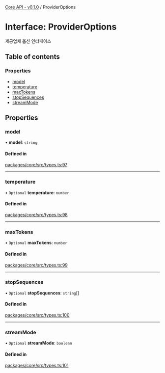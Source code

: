 [Core API - v0.1.0](/api-reference/core/) / ProviderOptions

# Interface: ProviderOptions

제공업체 옵션 인터페이스

## Table of contents

### Properties

- [model](#model)
- [temperature](#temperature)
- [maxTokens](#maxtokens)
- [stopSequences](#stopsequences)
- [streamMode](#streammode)

## Properties

### <a id="model" name="model"></a> model

• **model**: `string`

#### Defined in

[packages/core/src/types.ts:97](https://github.com/robotaio/robota/blob/main/packages/core/src/types.ts#L97)

___

### <a id="temperature" name="temperature"></a> temperature

• `Optional` **temperature**: `number`

#### Defined in

[packages/core/src/types.ts:98](https://github.com/robotaio/robota/blob/main/packages/core/src/types.ts#L98)

___

### <a id="maxtokens" name="maxtokens"></a> maxTokens

• `Optional` **maxTokens**: `number`

#### Defined in

[packages/core/src/types.ts:99](https://github.com/robotaio/robota/blob/main/packages/core/src/types.ts#L99)

___

### <a id="stopsequences" name="stopsequences"></a> stopSequences

• `Optional` **stopSequences**: `string`[]

#### Defined in

[packages/core/src/types.ts:100](https://github.com/robotaio/robota/blob/main/packages/core/src/types.ts#L100)

___

### <a id="streammode" name="streammode"></a> streamMode

• `Optional` **streamMode**: `boolean`

#### Defined in

[packages/core/src/types.ts:101](https://github.com/robotaio/robota/blob/main/packages/core/src/types.ts#L101)
